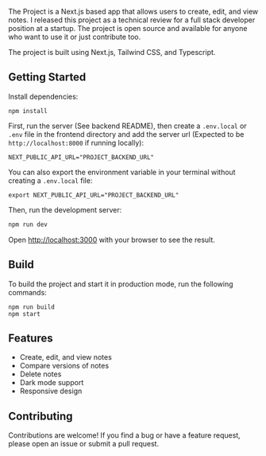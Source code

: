 The Project is a Next.js based app that allows users to create, edit, and view notes. I released this project as a technical review for a full stack developer position at a startup. The project is open source and available for anyone who want to use it or just contribute too.

The project is built using Next.js, Tailwind CSS, and Typescript.

## Getting Started

Install dependencies:

```
npm install
```

First, run the server (See backend README), then create a `.env.local` or `.env` file in the frontend directory and add the server url (Expected to be `http://localhost:8000` if running locally):

```
NEXT_PUBLIC_API_URL="PROJECT_BACKEND_URL"
```

You can also export the environment variable in your terminal without creating a `.env.local` file:

```
export NEXT_PUBLIC_API_URL="PROJECT_BACKEND_URL"
```

Then, run the development server:

```bash
npm run dev

```

Open [http://localhost:3000](http://localhost:3000) with your browser to see the result.

## Build

To build the project and start it in production mode, run the following commands:

```
npm run build
npm start
```

## Features

- Create, edit, and view notes
- Compare versions of notes
- Delete notes
- Dark mode support
- Responsive design

## Contributing

Contributions are welcome! If you find a bug or have a feature request, please open an issue or submit a pull request.
